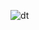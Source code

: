 




![dt](https://github.com/sycsy/sycsy.github.io/assets/48885389/550f5cdf-7558-43ec-9962-0c3ec69e4d7c)

